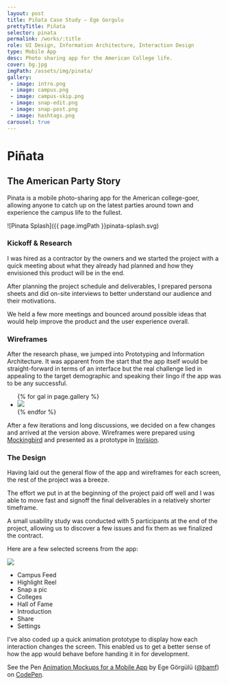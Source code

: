 ```yaml
---
layout: post
title: Piñata Case Study — Ege Gorgulu
prettyTitle: Piñata
selector: pinata
permalink: /works/:title
role: UI Design, Information Architecture, Interaction Design
type: Mobile App
desc: Photo sharing app for the American College life.
cover: bg.jpg
imgPath: /assets/img/pinata/
gallery:
 - image: intro.png
 - image: campus.png
 - image: campus-skip.png
 - image: snap-edit.png
 - image: snap-post.png
 - image: hashtags.png
carousel: true
---
```


# Piñata

## The American Party Story

Pinata is a mobile photo-sharing app for the American college-goer, allowing anyone to catch up on the latest parties around town and experience the campus life to the fullest.

![Pinata Splash]({{ page.imgPath }}pinata-splash.svg)

### Kickoff & Research

I was hired as a contractor by the owners and we started the project with a quick meeting about what they already had planned and how they envisioned this product will be in the end. 

After planning the project schedule and deliverables, I prepared persona sheets and did on-site interviews to better understand our audience and their motivations.

We held a few more meetings and bounced around possible ideas that would help improve the product and the user experience overall. 


### Wireframes

After the research phase, we jumped into Prototyping and Information Architecture. It was apparent from the start that the app itself would be straight-forward in terms of an interface but the real challenge lied in appealing to the target demographic and speaking their lingo if the app was to be any successful.

<ul class="gallery mobile list-unstyled">
{% for gal in page.gallery %}
<li class="col-sm-2 col-xs-4">
<a href="/assets/img/pinata/wire/{{ gal.image }}" target="_blank"><img src="/assets/img/pinata/wire/{{ gal.image }}"></a>
</li>
{% endfor %}
</ul>

After a few iterations and long discussions, we decided on a few changes and arrived at the version above. Wireframes were prepared using <a href="http://gomockingbird.com" target="_blank">Mockingbird</a> and presented as a prototype in <a href="http://invision.com">Invision</a>.


### The Design

Having laid out the general flow of the app and wireframes for each screen, the rest of the project was a breeze. 

The effort we put in at the beginning of the project paid off well and I was able to move fast and signoff the final deliverables in a relatively shorter timeframe. 

A small usability study was conducted with 5 participants at the end of the project, allowing us to discover a few issues and fix them as we finalized the contract.

Here are a few selected screens from the app:

<div class="viewer-cont phone row">	
	<div class="col-sm-6 col-sm-offset-1">
		<div class="iphone">
			<div class="screen"><img id="stage" src="{{ page.imgPath }}campus-feed.jpg"></div>
			<div class="home-btn"></div>
			<div class="left-btns"></div>
			<div class="right-btn"></div>
			<div class="speaker"></div>
		</div>
	</div>
	<ul class="img-switcher col-sm-4 list-unstyled">
		<li><a data-target="{{ page.imgPath }}campus-feed.jpg" class="active">Campus Feed</a></li>
		<li><a data-target="{{ page.imgPath }}highlight-reel.jpg">Highlight Reel</a></li>
		<li><a data-target="{{ page.imgPath }}photo-take.jpg">Snap a pic</a></li>
		<li><a data-target="{{ page.imgPath }}colleges.jpg">Colleges</a></li>
		<li><a data-target="{{ page.imgPath }}hof-week.jpg">Hall of Fame</a></li>
		<li><a data-target="{{ page.imgPath }}intro-2.jpg">Introduction</a></li>
		<li><a data-target="{{ page.imgPath }}campus-share.jpg">Share</a></li>
		<li><a data-target="{{ page.imgPath }}settings-notification.jpg">Settings</a></li>
	</ul>
</div>

I've also coded up a quick animation prototype to display how each interaction changes the screen. This enabled us to get a better sense of how the app would behave before handing it in for development.

<p data-height="710" data-theme-id="light" data-slug-hash="yyBqeB" data-default-tab="result" data-user="bamf" data-embed-version="2" class="codepen">See the Pen <a href="http://codepen.io/bamf/pen/yyBqeB/">Animation Mockups for a Mobile App</a> by Ege Görgülü (<a href="http://codepen.io/bamf">@bamf</a>) on <a href="http://codepen.io">CodePen</a>.</p>
<script async src="//assets.codepen.io/assets/embed/ei.js"></script>
